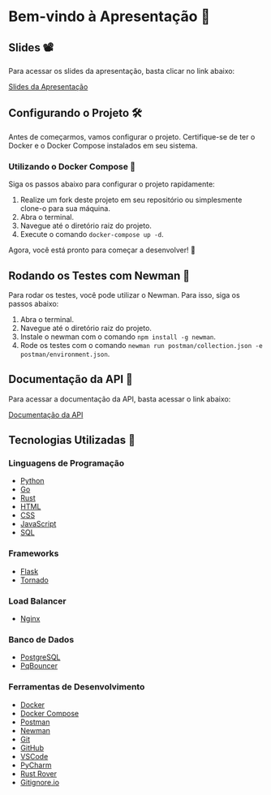 # Bem-vindo à Apresentação 👋

## Slides 📽️

Para acessar os slides da apresentação, basta clicar no link abaixo:

[Slides da Apresentação](https://docs.google.com/presentation/d/1KYGC6aMGhZIhwo7T2JESwOybJt0VOIMp8o-0cvPj1CQ/edit?usp=sharing)

## Configurando o Projeto 🛠️

Antes de começarmos, vamos configurar o projeto. Certifique-se de ter o Docker e o Docker Compose instalados em seu sistema.

### Utilizando o Docker Compose 🐳

Siga os passos abaixo para configurar o projeto rapidamente:

1. Realize um fork deste projeto em seu repositório ou simplesmente clone-o para sua máquina.
2. Abra o terminal.
3. Navegue até o diretório raiz do projeto.
4. Execute o comando `docker-compose up -d`.

Agora, você está pronto para começar a desenvolver! 🚀

## Rodando os Testes com Newman 🧪

Para rodar os testes, você pode utilizar o Newman. Para isso, siga os passos abaixo:

1. Abra o terminal.
1. Navegue até o diretório raiz do projeto.
1. Instale o newman com o comando `npm install -g newman`.
1. Rode os testes com o comando `newman run postman/collection.json -e postman/environment.json`.

## Documentação da API 📖

Para acessar a documentação da API, basta acessar o link abaixo:

[Documentação da API](https://documenter.getpostman.com/view/25111807/2s9YR6ZZH4)

## Tecnologias Utilizadas 🧰

### Linguagens de Programação

- [Python](https://www.python.org/)
- [Go](https://golang.org/)
- [Rust](https://www.rust-lang.org/)
- [HTML](https://html.spec.whatwg.org/)
- [CSS](https://www.w3.org/Style/CSS/Overview.en.html)
- [JavaScript](https://developer.mozilla.org/en-US/docs/Web/JavaScript)
- [SQL](https://www.iso.org/standard/63555.html)

### Frameworks

- [Flask](https://flask.palletsprojects.com/en/2.0.x/)
- [Tornado](https://www.tornadoweb.org/en/stable/)

### Load Balancer

- [Nginx](https://www.nginx.com/)

### Banco de Dados
- [PostgreSQL](https://www.postgresql.org/)
- [PqBouncer](https://www.pgbouncer.org/)

### Ferramentas de Desenvolvimento

- [Docker](https://www.docker.com/)
- [Docker Compose](https://docs.docker.com/compose/)
- [Postman](https://www.postman.com/)
- [Newman](https://learning.postman.com/docs/running-collections/using-newman-cli/command-line-integration-with-newman/)
- [Git](https://git-scm.com/)
- [GitHub](https://github.com)
- [VSCode](https://code.visualstudio.com/)
- [PyCharm](https://www.jetbrains.com/pt-br/pycharm/)
- [Rust Rover](https://www.jetbrains.com/rust/)
- [Gitignore.io](https://www.toptal.com/developers/gitignore)

